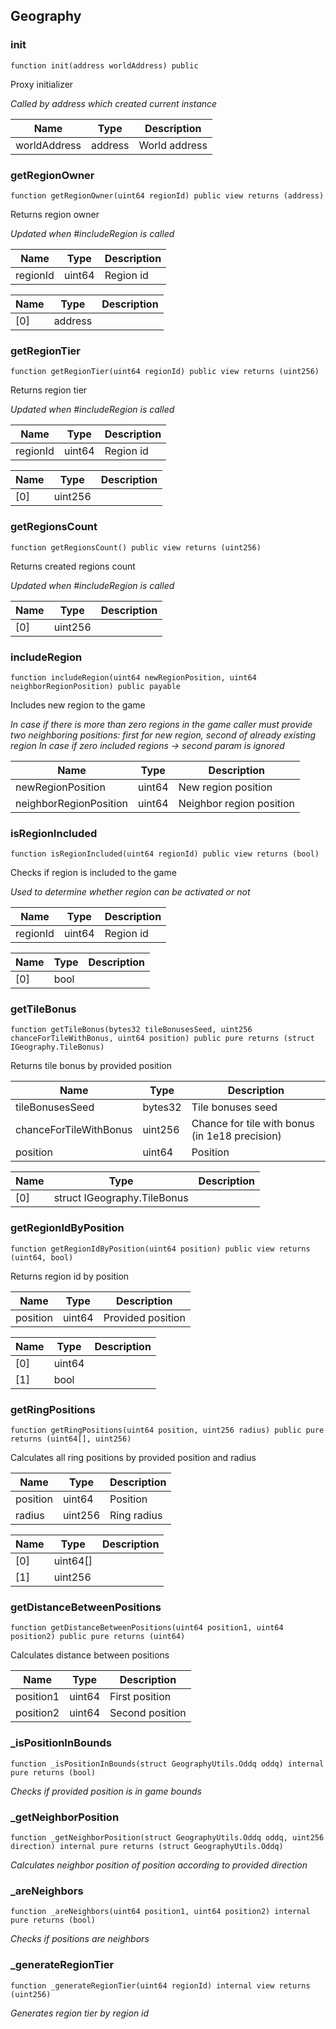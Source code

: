 ## Geography








### init

```solidity
function init(address worldAddress) public
```

Proxy initializer

_Called by address which created current instance_

| Name | Type | Description |
| ---- | ---- | ----------- |
| worldAddress | address | World address |



### getRegionOwner

```solidity
function getRegionOwner(uint64 regionId) public view returns (address)
```

Returns region owner

_Updated when #includeRegion is called_

| Name | Type | Description |
| ---- | ---- | ----------- |
| regionId | uint64 | Region id |

| Name | Type | Description |
| ---- | ---- | ----------- |
| [0] | address |  |


### getRegionTier

```solidity
function getRegionTier(uint64 regionId) public view returns (uint256)
```

Returns region tier

_Updated when #includeRegion is called_

| Name | Type | Description |
| ---- | ---- | ----------- |
| regionId | uint64 | Region id |

| Name | Type | Description |
| ---- | ---- | ----------- |
| [0] | uint256 |  |


### getRegionsCount

```solidity
function getRegionsCount() public view returns (uint256)
```

Returns created regions count

_Updated when #includeRegion is called_


| Name | Type | Description |
| ---- | ---- | ----------- |
| [0] | uint256 |  |


### includeRegion

```solidity
function includeRegion(uint64 newRegionPosition, uint64 neighborRegionPosition) public payable
```

Includes new region to the game

_In case if there is more than zero regions in the game caller must provide two neighboring positions: first for new region, second of already existing region
In case if zero included regions -> second param is ignored_

| Name | Type | Description |
| ---- | ---- | ----------- |
| newRegionPosition | uint64 | New region position |
| neighborRegionPosition | uint64 | Neighbor region position |



### isRegionIncluded

```solidity
function isRegionIncluded(uint64 regionId) public view returns (bool)
```

Checks if region is included to the game

_Used to determine whether region can be activated or not_

| Name | Type | Description |
| ---- | ---- | ----------- |
| regionId | uint64 | Region id |

| Name | Type | Description |
| ---- | ---- | ----------- |
| [0] | bool |  |


### getTileBonus

```solidity
function getTileBonus(bytes32 tileBonusesSeed, uint256 chanceForTileWithBonus, uint64 position) public pure returns (struct IGeography.TileBonus)
```

Returns tile bonus by provided position


| Name | Type | Description |
| ---- | ---- | ----------- |
| tileBonusesSeed | bytes32 | Tile bonuses seed |
| chanceForTileWithBonus | uint256 | Chance for tile with bonus (in 1e18 precision) |
| position | uint64 | Position |

| Name | Type | Description |
| ---- | ---- | ----------- |
| [0] | struct IGeography.TileBonus |  |


### getRegionIdByPosition

```solidity
function getRegionIdByPosition(uint64 position) public view returns (uint64, bool)
```

Returns region id by position


| Name | Type | Description |
| ---- | ---- | ----------- |
| position | uint64 | Provided position |

| Name | Type | Description |
| ---- | ---- | ----------- |
| [0] | uint64 |  |
| [1] | bool |  |


### getRingPositions

```solidity
function getRingPositions(uint64 position, uint256 radius) public pure returns (uint64[], uint256)
```

Calculates all ring positions by provided position and radius


| Name | Type | Description |
| ---- | ---- | ----------- |
| position | uint64 | Position |
| radius | uint256 | Ring radius |

| Name | Type | Description |
| ---- | ---- | ----------- |
| [0] | uint64[] |  |
| [1] | uint256 |  |


### getDistanceBetweenPositions

```solidity
function getDistanceBetweenPositions(uint64 position1, uint64 position2) public pure returns (uint64)
```

Calculates distance between positions


| Name | Type | Description |
| ---- | ---- | ----------- |
| position1 | uint64 | First position |
| position2 | uint64 | Second position |



### _isPositionInBounds

```solidity
function _isPositionInBounds(struct GeographyUtils.Oddq oddq) internal pure returns (bool)
```



_Checks if provided position is in game bounds_




### _getNeighborPosition

```solidity
function _getNeighborPosition(struct GeographyUtils.Oddq oddq, uint256 direction) internal pure returns (struct GeographyUtils.Oddq)
```



_Calculates neighbor position of position according to provided direction_




### _areNeighbors

```solidity
function _areNeighbors(uint64 position1, uint64 position2) internal pure returns (bool)
```



_Checks if positions are neighbors_




### _generateRegionTier

```solidity
function _generateRegionTier(uint64 regionId) internal view returns (uint256)
```



_Generates region tier by region id_




